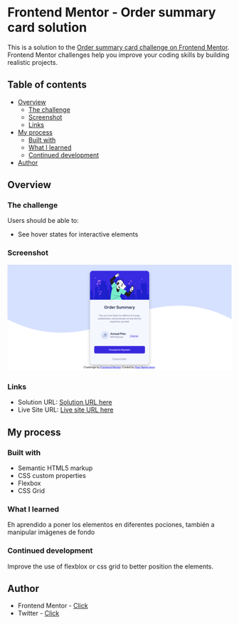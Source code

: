 # Frontend Mentor - Order summary card solution

This is a solution to the [Order summary card challenge on Frontend Mentor](https://www.frontendmentor.io/challenges/order-summary-component-QlPmajDUj). Frontend Mentor challenges help you improve your coding skills by building realistic projects. 

## Table of contents

- [Overview](#overview)
  - [The challenge](#the-challenge)
  - [Screenshot](#screenshot)
  - [Links](#links)
- [My process](#my-process)
  - [Built with](#built-with)
  - [What I learned](#what-i-learned)
  - [Continued development](#continued-development)
- [Author](#author)

## Overview

### The challenge

Users should be able to:

- See hover states for interactive elements

### Screenshot

![](screenshot.png)

### Links

- Solution URL: [Solution URL here](https://github.com/spectrxtt/FrontendMentor-Order-summary-card.git)
- Live Site URL: [Live site URL here](https://spectrxtt.github.io/FrontendMentor-Order-summary-card/)

## My process

### Built with

- Semantic HTML5 markup
- CSS custom properties
- Flexbox
- CSS Grid

### What I learned
Eh aprendido a poner los elementos en diferentes pociones, también a manipular imágenes de fondo

### Continued development
Improve the use of flexblox or css grid to better position the elements. 
## Author

- Frontend Mentor - [Click](https://www.frontendmentor.io/profile/spectrxtt)
- Twitter - [Click](https://www.twitter.com/SPECTRE_tt)
